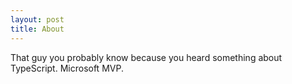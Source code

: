 ```yaml
---
layout: post
title: About
---
```


That guy you probably know because you heard something about TypeScript. Microsoft MVP.
